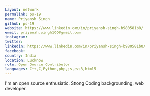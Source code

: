 ```yaml
---
Layout: network
permalink: ps-19
name: Priyansh Singh
github: ps-19
website: https://www.linkedin.com/in/priyansh-singh-b980581b0/ 
email: priyansh.singh100@gmail.com
instagram:
twitter:
linkedin: https://www.linkedin.com/in/priyansh-singh-b980581b0/ 
facebook:
country: India
location: Lucknow
role: Open Source Contributor
languages: C++,C,Python,php,js,css3,html5
---
```


I'm an open source enthusiatic. Strong Coding backgrounding, web developer.
